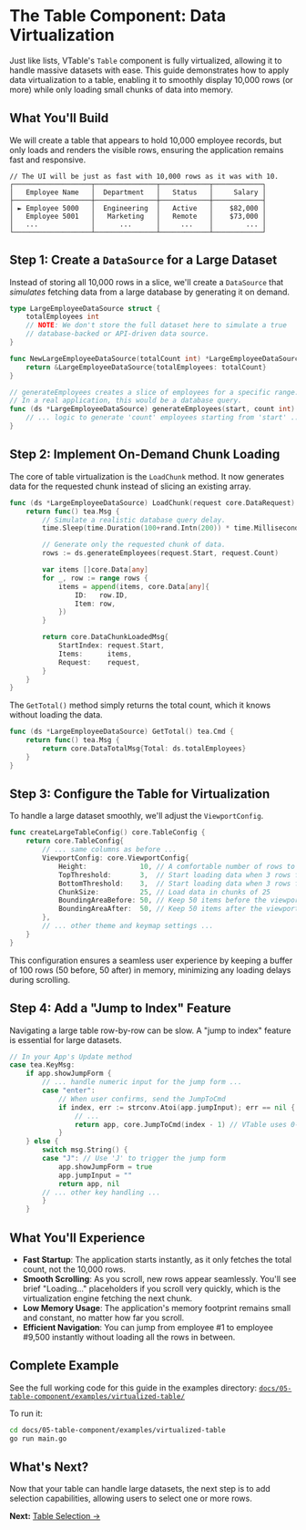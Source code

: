 # The Table Component: Data Virtualization

Just like lists, VTable's `Table` component is fully virtualized, allowing it to handle massive datasets with ease. This guide demonstrates how to apply data virtualization to a table, enabling it to smoothly display 10,000 rows (or more) while only loading small chunks of data into memory.

## What You'll Build

We will create a table that appears to hold 10,000 employee records, but only loads and renders the visible rows, ensuring the application remains fast and responsive.

```text
// The UI will be just as fast with 10,000 rows as it was with 10.
┌───────────────────┬───────────────┬────────────┬────────────┐
│   Employee Name   │  Department   │   Status   │     Salary │
├───────────────────┼───────────────┼────────────┼────────────┤
│ ► Employee 5000   │  Engineering  │   Active   │    $82,000 │
│   Employee 5001   │   Marketing   │   Remote   │    $73,000 │
│   ...             │      ...      │     ...    │        ... │
└───────────────────┴───────────────┴────────────┴────────────┘
```

## Step 1: Create a `DataSource` for a Large Dataset

Instead of storing all 10,000 rows in a slice, we'll create a `DataSource` that *simulates* fetching data from a large database by generating it on demand.

```go
type LargeEmployeeDataSource struct {
	totalEmployees int
	// NOTE: We don't store the full dataset here to simulate a true
	// database-backed or API-driven data source.
}

func NewLargeEmployeeDataSource(totalCount int) *LargeEmployeeDataSource {
	return &LargeEmployeeDataSource{totalEmployees: totalCount}
}

// generateEmployees creates a slice of employees for a specific range.
// In a real application, this would be a database query.
func (ds *LargeEmployeeDataSource) generateEmployees(start, count int) []core.TableRow {
	// ... logic to generate 'count' employees starting from 'start' ...
}
```

## Step 2: Implement On-Demand Chunk Loading

The core of table virtualization is the `LoadChunk` method. It now generates data for the requested chunk instead of slicing an existing array.

```go
func (ds *LargeEmployeeDataSource) LoadChunk(request core.DataRequest) tea.Cmd {
	return func() tea.Msg {
		// Simulate a realistic database query delay.
		time.Sleep(time.Duration(100+rand.Intn(200)) * time.Millisecond)

		// Generate only the requested chunk of data.
		rows := ds.generateEmployees(request.Start, request.Count)

		var items []core.Data[any]
		for _, row := range rows {
			items = append(items, core.Data[any]{
				ID:   row.ID,
				Item: row,
			})
		}

		return core.DataChunkLoadedMsg{
			StartIndex: request.Start,
			Items:      items,
			Request:    request,
		}
	}
}
```
The `GetTotal()` method simply returns the total count, which it knows without loading the data.
```go
func (ds *LargeEmployeeDataSource) GetTotal() tea.Cmd {
	return func() tea.Msg {
		return core.DataTotalMsg{Total: ds.totalEmployees}
	}
}
```

## Step 3: Configure the Table for Virtualization

To handle a large dataset smoothly, we'll adjust the `ViewportConfig`.

```go
func createLargeTableConfig() core.TableConfig {
	return core.TableConfig{
		// ... same columns as before ...
		ViewportConfig: core.ViewportConfig{
			Height:             10, // A comfortable number of rows to display
			TopThreshold:       3,  // Start loading data when 3 rows from the top
			BottomThreshold:    3,  // Start loading data when 3 rows from the bottom
			ChunkSize:          25, // Load data in chunks of 25
			BoundingAreaBefore: 50, // Keep 50 items before the viewport loaded
			BoundingAreaAfter:  50, // Keep 50 items after the viewport loaded
		},
		// ... other theme and keymap settings ...
	}
}
```
This configuration ensures a seamless user experience by keeping a buffer of 100 rows (50 before, 50 after) in memory, minimizing any loading delays during scrolling.

## Step 4: Add a "Jump to Index" Feature

Navigating a large table row-by-row can be slow. A "jump to index" feature is essential for large datasets.

```go
// In your App's Update method
case tea.KeyMsg:
    if app.showJumpForm {
        // ... handle numeric input for the jump form ...
        case "enter":
            // When user confirms, send the JumpToCmd
            if index, err := strconv.Atoi(app.jumpInput); err == nil {
                // ...
                return app, core.JumpToCmd(index - 1) // VTable uses 0-based index
            }
    } else {
        switch msg.String() {
        case "J": // Use 'J' to trigger the jump form
            app.showJumpForm = true
            app.jumpInput = ""
            return app, nil
        // ... other key handling ...
        }
    }
```

## What You'll Experience

-   **Fast Startup**: The application starts instantly, as it only fetches the total count, not the 10,000 rows.
-   **Smooth Scrolling**: As you scroll, new rows appear seamlessly. You'll see brief "Loading..." placeholders if you scroll very quickly, which is the virtualization engine fetching the next chunk.
-   **Low Memory Usage**: The application's memory footprint remains small and constant, no matter how far you scroll.
-   **Efficient Navigation**: You can jump from employee #1 to employee #9,500 instantly without loading all the rows in between.

## Complete Example

See the full working code for this guide in the examples directory:
[`docs/05-table-component/examples/virtualized-table/`](examples/virtualized-table/)

To run it:
```bash
cd docs/05-table-component/examples/virtualized-table
go run main.go
```

## What's Next?

Now that your table can handle large datasets, the next step is to add selection capabilities, allowing users to select one or more rows.

**Next:** [Table Selection →](03-table-selection.md) 